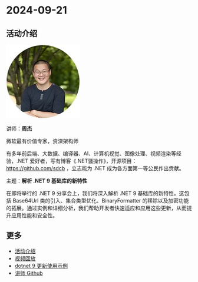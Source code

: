 # 2024-09-21

## 活动介绍

![zhoujie](../../../images/speakers/zhoujie.jpg)

讲师：**周杰**

微软最有价值专家，资深架构师

有多年前后端、大数据、编译器、AI、计算机视觉、图像处理、视频渲染等经验，.NET 爱好者，写有博客《.NET骚操作》，开源项目：<https://github.com/sdcb> ，立志能为 .NET 成为各方面第一等公民作出贡献。

主题：**解析 .NET 9 基础库的新特性**

在即将举行的 .NET 9 分享会上，我们将深入解析 .NET 9 基础库的新特性。这包括 Base64Url 类的引入、集合类型优化、BinaryFormatter 的移除以及加密功能的拓展。通过实例和详细分析，我们帮助开发者快速适应和应用这些更新，从而提升应用性能和安全性。

## 更多

- [活动介绍](https://mp.weixin.qq.com/s?__biz=MzA3NTU4NjY3Mw==&mid=2247498447&idx=2&sn=59ef18f3d1ecc809774d029f2c9a9a6f&chksm=9eb0bbb9505900bf6f5227a7a5325fdf870cf71a4ae3c148bd47a143ea5ebce98bde31027f85&scene=126&sessionid=1730731357#rd)
- [视频回放](https://www.bilibili.com/video/BV1uBtUeJEUT/)
- [dotnet 9 更新使用示例](https://github.com/sdcb/blog-data/tree/master/2024/dotnet9-libs)
- [讲师 Github](https://github.com/sdcb)
